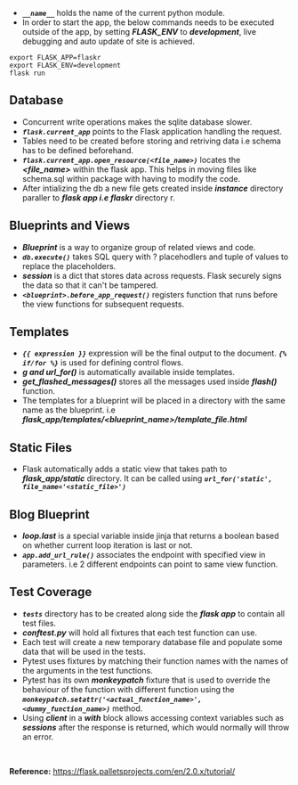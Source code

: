 - ***`__name__`*** holds the name of the current python module.
- In order to start the app, the below commands needs to be executed outside of the app, by setting ***FLASK_ENV*** to ***development***, live debugging and auto update of site is achieved.
```shell
export FLASK_APP=flaskr
export FLASK_ENV=development
flask run
```

## Database

- Concurrent write operations makes the sqlite database slower.
- ***`flask.current_app`*** points to the Flask application handling the request.
- Tables need to be created before storing and retriving data i.e schema has to be defined beforehand.
- ***`flask.current_app.open_resource(<file_name>)`*** locates the ***<file_name>*** within the flask app. This helps in moving files like schema.sql within package with having to modify the code.
- After intializing the db a new file gets created inside ***instance*** directory paraller to ***flask app i.e flaskr*** directory r.

## Blueprints and Views

- ***Blueprint*** is a way to organize group of related views and code.
- ***`db.execute()`*** takes SQL query with ? placehodlers and tuple of values to replace the placeholders.
- ***session*** is a dict that stores data across requests. Flask securely signs the data so that it can't be tampered.
- ***`<blueprint>.before_app_request()`*** registers function that runs before the view functions for subsequent requests.

## Templates

- ***`{{ expression }}`*** expression will be the final output to the document. ***`{% if/for %}`*** is used for defining control flows.
- ***g and url_for()*** is automatically available inside templates.
- ***get_flashed_messages()*** stores all the messages used inside ***flash()*** function.
- The templates for a blueprint will be placed in a directory with the same name as the blueprint. i.e ***flask_app/templates/<blueprint_name>/template_file.html***

## Static Files

- Flask automatically adds a static view that takes path to ***flask_app/static*** directory. It can be called using ***`url_for('static', file_name='<static_file>')`***

## Blog Blueprint

- ***loop.last*** is a special variable inside jinja that returns a boolean based on whether current loop iteration is last or not.
- ***`app.add_url_rule()`*** associates the endpoint with specified view in parameters. i.e 2 different endpoints can point to same view function.

## Test Coverage

- ***`tests`*** directory has to be created along side the ***flask app*** to contain all test files.
- ***conftest.py*** will hold all fixtures that each test function can use.
- Each test will create a new temporary database file and populate some data that will be used in the tests.
- Pytest uses fixtures by matching their function names with the names of the arguments in the test functions.
- Pytest has its own ***monkeypatch*** fixture that is used to override the behaviour of the function with different function using the ***`monkeypatch.setattr('<actual_function_name>', <dummy_function_name>)`*** method.
- Using ***client*** in a ***with*** block allows accessing context variables such as ***sessions*** after the response is returned, which would normally will throw an error.

<br>

**Reference:** https://flask.palletsprojects.com/en/2.0.x/tutorial/
 
 